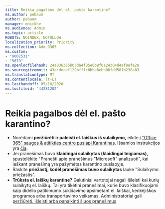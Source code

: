 ```yaml
---
title: Reikia pagalbos dėl el. pašto karantino?
ms.author: pebaum
author: pebaum
manager: mnirkhe
ms.audience: Admin
ms.topic: article
ROBOTS: NOINDEX, NOFOLLOW
localization_priority: Priority
ms.collection: Adm_O365
ms.custom:
- "9002531"
- "5679"
ms.openlocfilehash: 24a836365b03da4f85e6b8f0a24304d4af9efa29
ms.sourcegitcommit: 43acdecef129bfffc8bbe8ebb08fdd581b238a03
ms.translationtype: MT
ms.contentlocale: lt-LT
ms.lasthandoff: 05/18/2020
ms.locfileid: "44281202"
---
```

# <a name="need-help-with-email-quarantine"></a>Reikia pagalbos dėl el. pašto karantino?

- Norėdami **peržiūrėti ir paleisti el. laiškus iš sulaikymo,** eikite į ["Office 365" saugos & atitikties centro puslapį Karantinas](https://protection.office.com/quarantine). Išsamios instrukcijos yra [čia](https://docs.microsoft.com/microsoft-365/security/office-365-security/find-and-release-quarantined-messages-as-a-user?view=o365-worldwide#view-your-quarantined-messages).
- Jei pranešimas buvo **klaidingai sulaikytas (klaidingai teigiamas),** spustelėkite "Pranešti apie pranešimus "Microsoft" analizuoti", kai ieškant pranešimą yra pažymėtas karantino puslapyje. 
- Raskite **priežastį, kodėl pranešimas buvo sulaikytas** lauke "Sulaikymo priežastis".
- **Trūksta el. laiškų karantine?** Galutiniai vartotojai negali išleisti kai kurių sulaikytų el. laiškų. Tai yra tikėtini pranešimai, kurie buvo klasifikuojami kaip didelio patikimumo sukčiavimo apsimetant el. laiškai, kenkėjiškos programos arba transportavimo veiksmas. Administratoriai gali [peržiūrėti, išleisti arba panaikinti šiuos pranešimus](https://docs.microsoft.com/microsoft-365/security/office-365-security/manage-quarantined-messages-and-files?view=o365-worldwide). 
